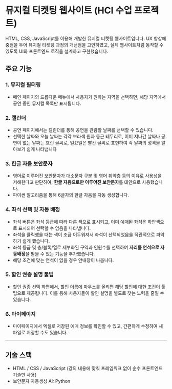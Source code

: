 # 뮤지컬 티켓팅 웹사이트 (HCI 수업 프로젝트)

HTML, CSS, JavaScript를 이용해 개발한 뮤지컬 티켓팅 웹사이트입니다.
UX 향상에 중점을 두어 뮤지컬 티켓팅 과정의 개선점을 고안하였고, 실제 웹사이트처럼 동작할 수 있도록 UI와 프론트엔드 로직을 설계하고 구현했습니다.

## 주요 기능

### 1. 뮤지컬 필터링
- 메인 페이지의 드롭다운 메뉴에서 사용자가 원하는 지역을 선택하면, 해당 지역에서 공연 중인 뮤지컬 목록만 표시됩니다.

### 2. 캘린더
- 공연 페이지에서는 캘린더를 통해 공연을 관람할 날짜를 선택할 수 있습니다.
- 선택한 날짜와 오늘 날짜는 각각 보라색 원과 둥근 테두리로, 이미 지나간 날짜나 공연이 없는 날짜는 흐린 글씨로, 일요일은 빨간 글씨로 표현하여 각 날짜의 성격을 알아보기 쉽게 나타냅니다

### 3. 한글 자음 보안문자
- 영어로 이루어진 보안문자가 대소문자 구분 및 영어 취약층 등의 이유로 사용성을 저해한다고 판단하여, **한글 자음으로만 이루어진 보안문자**를 대안으로 사용했습니다.
- 파이썬 알고리즘을 통해 6글자의 한글 자음을 자동 생성합니다.

### 4. 좌석 선택 및 자동 배정
- 좌석 버튼은 좌석 등급에 따라 다른 색으로 표시되고, 이미 예매된 좌석은 하얀색으로 표시되어 선택할 수 없음을 나타냅니다.
- 좌석을 클릭했을 때는 색이 조금 어두워져서 좌석이 선택되었음을 직관적으로 파악하기 쉽게 했습니다.
- 좌석 등급 및 층/블록/열로 세부화된 구역과 인원수를 선택하여 **자리를 연석으로 자동배정**을 받을 수 있는 기능을 추가했습니다.
- 해당 조건에 맞는 연석이 없을 경우 안내창이 나옵니다.

### 5. 할인 권종 설명 툴팁
- 할인 권종 선택 화면에서, 할인 이름에 마우스를 올리면 해당 할인에 대한 조건이 툴팁으로 제공됩니다. 이를 통해 사용자들이 할인 설명을 별도로 찾는 노력을 줄일 수 있습니다.

### 6. 마이페이지
- 마이페이지에서 엑셀로 저장된 예매 정보를 확인할 수 있고, 간편하게 수정하여 새 파일로 저장할 수도 있습니다.

---

## 기술 스택
- HTML / CSS / JavaScript (강의 내용에 맞춰 프레임워크 없이 순수 프론트엔드 기술만 사용)
- 보안문자 자동생성 AI: Python
